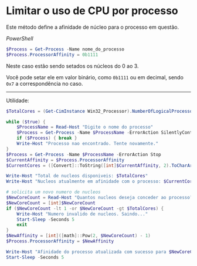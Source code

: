 # Limitar o uso de CPU por processo

Este método define a afinidade de núcleo para o processo em questão.

*PowerShell*
```ps1
$Process = Get-Process -Name nome_do_processo
$Process.ProcessorAffinity = 0b1111
```

Neste caso estão sendo setados os núcleos do 0 ao 3.

Você pode setar ele em valor binário, como `0b1111` ou em decimal, sendo `0x7` a correspondência no caso.

---

Utilidade:

```ps1
$TotalCores = (Get-CimInstance Win32_Processor).NumberOfLogicalProcessors # obtem o numero total de nucleos disponiveis no sistema

while ($true) {
    $ProcessName = Read-Host "Digite o nome do processo"
    $Process = Get-Process -Name $ProcessName -ErrorAction SilentlyContinue
    if ($Process) { break }
    Write-Host "Processo nao encontrado. Tente novamente."
}
$Process = Get-Process -Name $ProcessName -ErrorAction Stop
$CurrentAffinity = $Process.ProcessorAffinity
$CurrentCores = ([Convert]::ToString([int]$CurrentAffinity, 2).ToCharArray() -match '1').Count

Write-Host "Total de nucleos disponiveis: $TotalCores"
Write-Host "Nucleos atualmente em afinidade com o processo: $CurrentCores"

# solicita um novo numero de nucleos
$NewCoreCount = Read-Host "Quantos nucleos deseja conceder ao processo? (1 - $TotalCores)"
$NewCoreCount = [int]$NewCoreCount
if ($NewCoreCount -lt 1 -or $NewCoreCount -gt $TotalCores) {
    Write-Host "Numero invalido de nucleos. Saindo..."
    Start-Sleep -Seconds 5
    exit
}
$NewAffinity = [int]([math]::Pow(2, $NewCoreCount) - 1)
$Process.ProcessorAffinity = $NewAffinity

Write-Host "Afinidade do processo atualizada com sucesso para $NewCoreCount núcleo(s)!"
Start-Sleep -Seconds 5
```
